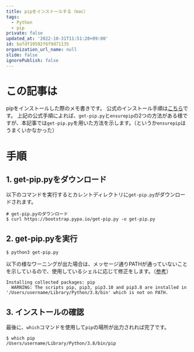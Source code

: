 ```yaml
---
title: pipをインストールする（mac）
tags:
  - Python
  - pip
private: false
updated_at: '2022-10-31T11:51:28+09:00'
id: bafdf19592f6f9d71135
organization_url_name: null
slide: false
ignorePublish: false
---
```

# この記事は
pipをインストールした際のメモ書きです。
公式のインストール手順は[こちら](https://pip.pypa.io/en/stable/installation/)です。
上記の公式手順によれば、`get-pip.py`と`ensurepip`の2つの方法がある様ですが、本記事では`get-pip.py`を用いた方法を示します。（というか`ensurepip`はうまくいかなかった）

# 手順
## 1. get-pip.pyをダウンロード
以下のコマンドを実行するとカレントディレクトリに`get-pip.py`がダウンロードされます。
```shell
# get-pip.pyのダウンロード
$ curl https://bootstrap.pypa.io/get-pip.py -o get-pip.py
```

## 2. get-pip.pyを実行
```shell
$ python3 get-pip.py
```
以下の様なワーニングが出た場合は、メッセージ通りPATHが通っていないことを示しているので、使用しているシェルに応じて修正をします。（[参考](https://qiita.com/nbkn/items/01a11392921119fa0153)）
```
Installing collected packages: pip
  WARNING: The scripts pip, pip3, pip3.10 and pip3.8 are installed in '/Users/username/Library/Python/3.8/bin' which is not on PATH.
```

## 3. インストールの確認
最後に、`which`コマンドを使用して`pip`の場所が出力されれば完了です。
```
$ which pip
/Users/username/Library/Python/3.8/bin/pip

```

